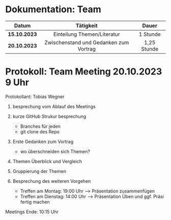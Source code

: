 # Dokumentation: Team

|     Datum      |               Tätigkeit                |    Dauer    
|:--------------:|:--------------------------------------:|:-----------:|
| **15.10.2023** |      Einteilung Themen/Literatur       |  1 Stunde   | 
| **20.10.2023** | Zwischenstand und Gedanken zum Vortrag | 1,25 Stunde | 

# Protokoll: Team Meeting 20.10.2023 9 Uhr
Protokollant: Tobias Wegner

1. besprechung vom Ablauf des Meetings

2. kurze GitHub Strukur besprechung
    - Branches für jeden
    - git clone des Repo

3. Erste Gedanken zum Vortrag
    - wo überschneiden sich Themen?

4. Themen Überblick und Vergleich

5. Gruppierung der Themen

6. Besprechung des weiteren Vorgehen
    - Treffen am Montag: 19:00 Uhr --> Präsentation zusammenfügen
    - Treffen am Dienstag: 14:00 Uhr --> Präsentation Üben und ggf. Präsi fertig machen 

Meetings Ende: 10:15 Uhr
